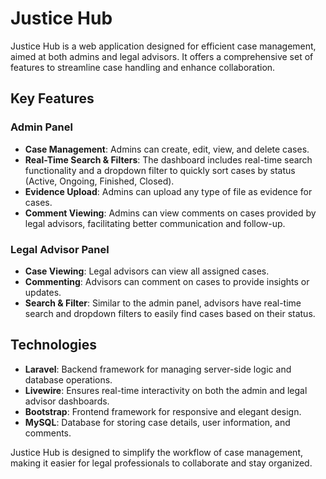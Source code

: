 # Justice Hub

Justice Hub is a web application designed for efficient case management, aimed at both admins and legal advisors. It offers a comprehensive set of features to streamline case handling and enhance collaboration.

## Key Features

### Admin Panel
- **Case Management**: Admins can create, edit, view, and delete cases.
- **Real-Time Search & Filters**: The dashboard includes real-time search functionality and a dropdown filter to quickly sort cases by status (Active, Ongoing, Finished, Closed).
- **Evidence Upload**: Admins can upload any type of file as evidence for cases.
- **Comment Viewing**: Admins can view comments on cases provided by legal advisors, facilitating better communication and follow-up.

### Legal Advisor Panel
- **Case Viewing**: Legal advisors can view all assigned cases.
- **Commenting**: Advisors can comment on cases to provide insights or updates.
- **Search & Filter**: Similar to the admin panel, advisors have real-time search and dropdown filters to easily find cases based on their status.

## Technologies
- **Laravel**: Backend framework for managing server-side logic and database operations.
- **Livewire**: Ensures real-time interactivity on both the admin and legal advisor dashboards.
- **Bootstrap**: Frontend framework for responsive and elegant design.
- **MySQL**: Database for storing case details, user information, and comments.

Justice Hub is designed to simplify the workflow of case management, making it easier for legal professionals to collaborate and stay organized.
